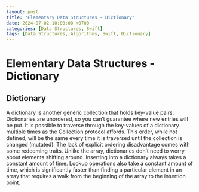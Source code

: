 ```yaml
---
layout: post
title: "Elementary Data Structures - Dictionary"
date: 2024-07-02 10:00:00 +0700
categories: [Data Structures, Swift]
tags: [Data Structures, Algorithms, Swift, Dictionary]
---
```


# Elementary Data Structures - Dictionary

## Dictionary
A dictionary is another generic collection that holds key-value pairs.
Dictionaries are unordered, so you can’t guarantee where new entries will be put.
It is possible to traverse through the key-values of a dictionary multiple times as the Collection protocol affords. This order, while not defined, will be the same every time it is traversed until the collection is changed (mutated).
The lack of explicit ordering disadvantage comes with some redeeming traits.
Unlike the array, dictionaries don’t need to worry about elements shifting around. Inserting into a dictionary always takes a constant amount of time.
Lookup operations also take a constant amount of time, which is significantly faster than finding a particular element in an array that requires a walk from the beginning of the array to the insertion point.
